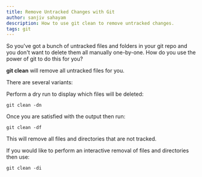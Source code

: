 ```yaml
---
title: Remove Untracked Changes with Git
author: sanjiv sahayam
description: How to use git clean to remove untracked changes.
tags: git
---
```


So you've got a bunch of untracked files and folders in your git repo and you don't want to delete them all manually one-by-one. How do you use the power of git to do this for you?

__git clean__ will remove all untracked files for you.

There are several variants:

Perform a dry run to display which files will be deleted:

```{.command}
git clean -dn
```

Once you are satisfied with the output then run:

```{.command}
git clean -df
```

This will remove all files and directories that are not tracked.

If you would like to perform an interactive removal of files and directories then use:

```{.command}
git clean -di
```
